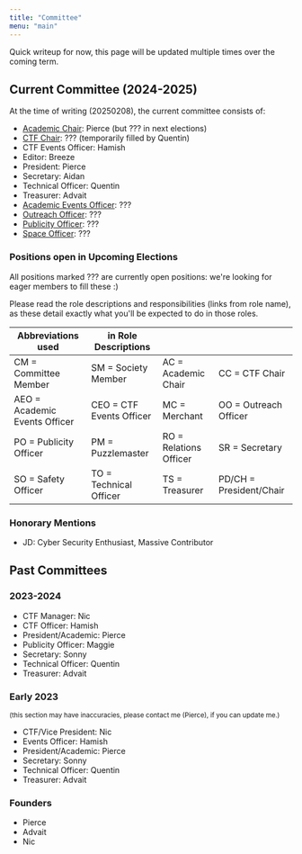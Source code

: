 ```yaml
---
title: "Committee"
menu: "main"
---
```


Quick writeup for now, this page will be updated multiple times over the coming term.

<!-- Would like to redo this page using partials and stuff, similar to how the events page is done -->

## Current Committee (2024-2025)

At the time of writing (20250208), the current committee consists of:

- [Academic Chair](https://accidental-crepe-70c.notion.site/Academic-Chair-e37c356a597045bda91dccf06ef73423): Pierce (but ??? in next elections)
- [CTF Chair](https://accidental-crepe-70c.notion.site/CTF-Chair-a860a61e3f164c02b056ef9c3f426ee9): ??? (temporarily filled by Quentin)
- CTF Events Officer: Hamish
- Editor: Breeze
- President: Pierce
- Secretary: Aidan
- Technical Officer: Quentin
- Treasurer: Advait
- [Academic Events Officer](https://accidental-crepe-70c.notion.site/Academic-Events-Officer-604de2e98f2b4028b56cb2ed6f909a6a): ???
- [Outreach Officer](https://accidental-crepe-70c.notion.site/Outreach-Officer-5253a42988594159976354cbd7d2a06a): ???
- [Publicity Officer](https://accidental-crepe-70c.notion.site/Publicity-Officer-0d530aaf0f034460923b8085b4525c58): ???
- [Space Officer](https://accidental-crepe-70c.notion.site/Space-Officer-085aec1f4b7c4bba99d70bbb4c840e43): ???

### Positions open in Upcoming Elections

All positions marked ??? are currently open positions: we're looking for eager members to fill these :)

Please read the role descriptions and responsibilities (links from role name), as these detail exactly what you'll be expected to do in those roles.

| Abbreviations used | in Role Descriptions | | |
| --- | --- | --- | --- |
| CM = Committee Member | SM = Society Member | AC = Academic Chair | CC = CTF Chair |
| AEO = Academic Events Officer | CEO = CTF Events Officer | MC = Merchant | OO = Outreach Officer |
| PO = Publicity Officer | PM = Puzzlemaster | RO = Relations Officer | SR = Secretary |
| SO = Safety Officer | TO = Technical Officer | TS = Treasurer | PD/CH = President/Chair |

### Honorary Mentions

- JD: Cyber Security Enthusiast, Massive Contributor

## Past Committees

### 2023-2024

- CTF Manager: Nic
- CTF Officer: Hamish
- President/Academic: Pierce
- Publicity Officer: Maggie
- Secretary: Sonny
- Technical Officer: Quentin
- Treasurer: Advait

### Early 2023

<small>(this section may have inaccuracies, please contact me (Pierce), if you can update me.)</small>

- CTF/Vice President: Nic
- Events Officer: Hamish
- President/Academic: Pierce
- Secretary: Sonny
- Technical Officer: Quentin
- Treasurer: Advait

### Founders

- Pierce
- Advait
- Nic